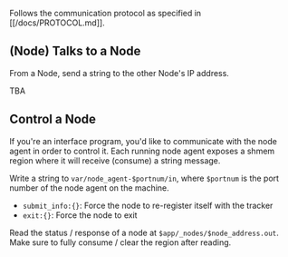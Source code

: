 Follows the communication protocol as specified in [[/docs/PROTOCOL.md]].

## (Node) Talks to a Node

From a Node, send a string to the other Node's IP address.

TBA

## Control a Node

If you're an interface program, you'd like to communicate with the node agent in order to control it. Each running node agent exposes a shmem region where it will receive (consume) a string message.

Write a string to `var/node_agent-$portnum/in`, where `$portnum` is the port number of the node agent on the machine.

- `submit_info:{}`: Force the node to re-register itself with the tracker
- `exit:{}`: Force the node to exit

Read the status / response of a node at `$app/_nodes/$node_address.out`. Make sure to fully consume / clear the region after reading.
